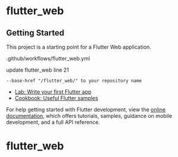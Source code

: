 # flutter_web

## Getting Started

This project is a starting point for a Flutter Web application.

.github/workflows/flutter_web.yml

update flutter_web line 21 
```
--base-href "/flutter_web/" to your repository name
```

- [Lab: Write your first Flutter app](https://docs.flutter.dev/get-started/codelab)
- [Cookbook: Useful Flutter samples](https://docs.flutter.dev/cookbook)

For help getting started with Flutter development, view the
[online documentation](https://docs.flutter.dev/), which offers tutorials,
samples, guidance on mobile development, and a full API reference.
# flutter_web
